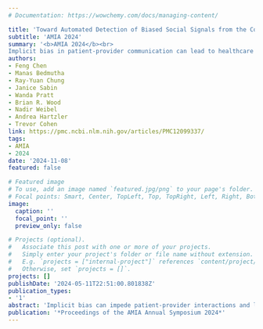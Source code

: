 ```yaml
---
# Documentation: https://wowchemy.com/docs/managing-content/

title: 'Toward Automated Detection of Biased Social Signals from the Content of Clinical Conversations'
subtitle: 'AMIA 2024'
summary: '<b>AMIA 2024</b><br>
Implicit bias in patient-provider communication can lead to healthcare inequities, yet it is challenging to detect. Using ASR and NLP, we developed a pipeline to analyze social signals in audio recordings of 782 primary care visits, achieving 90.1% accuracy and fairness across patient groups. The analysis revealed significant disparities in provider behaviors, with more patient-centered communication observed toward white patients, highlighting the potential of automated tools to uncover biases and promote equitable healthcare.'
authors:
- Feng Chen
- Manas Bedmutha
- Ray-Yuan Chung
- Janice Sabin
- Wanda Pratt
- Brian R. Wood
- Nadir Weibel
- Andrea Hartzler
- Trevor Cohen 
link: https://pmc.ncbi.nlm.nih.gov/articles/PMC12099337/
tags:
- AMIA
- 2024
date: '2024-11-08'
featured: false

# Featured image
# To use, add an image named `featured.jpg/png` to your page's folder.
# Focal points: Smart, Center, TopLeft, Top, TopRight, Left, Right, BottomLeft, Bottom, BottomRight.
image:
  caption: ''
  focal_point: ''
  preview_only: false

# Projects (optional).
#   Associate this post with one or more of your projects.
#   Simply enter your project's folder or file name without extension.
#   E.g. `projects = ["internal-project"]` references `content/project/deep-learning/index.md`.
#   Otherwise, set `projects = []`.
projects: []
publishDate: '2024-05-11T22:51:00.801838Z'
publication_types:
- '1'
abstract: 'Implicit bias can impede patient-provider interactions and lead to inequities in care. Raising awareness is key to reducing such bias, but its manifestations in the social dynamics of patient-provider communication are difficult to detect. In this study, we used automated speech recognition (ASR) and natural language processing (NLP) to identify social signals in patient-provider interactions. We built an automated pipeline to predict social signals from audio recordings of 782 primary care visits that achieved 90.1% average accuracy across codes, and exhibited fairness in its predictions for white and non-white patients. Applying this pipeline, we identified statistically significant differences in provider communication behavior toward white versus non-white patients. In particular, providers expressed more patient-centered behaviors towards white patients including more warmth, engagement, and attentiveness. Our study underscores the potential of automated tools in identifying subtle communication signals that may be linked with bias and impact healthcare quality and equity. '
publication: '*Proceedings of the AMIA Annual Symposium 2024*'
---
```

